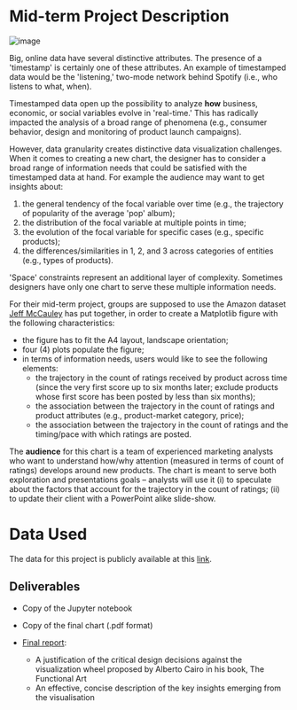 Mid-term Project Description
================
![image](https://content.fortune.com/wp-content/uploads/2016/10/1000638_books_landing-page_hero_desktop.jpeg)

Big, online data have several distinctive attributes. The presence of a
'timestamp' is certainly one of these attributes. An example of
timestamped data would be the 'listening,' two-mode network behind
Spotify (i.e., who listens to what, when). 

Timestamped data open up the possibility to analyze **how** business,
economic, or social variables evolve in 'real-time.' This has radically
impacted the analysis of a broad range of phenomena (e.g., consumer
behavior, design and monitoring of product launch campaigns).

However, data granularity creates distinctive data visualization
challenges. When it comes to creating a new chart, the designer has to
consider a broad range of information needs that could be satisfied with
the timestamped data at hand. For example the audience may want to get
insights about:

1. the general tendency of the focal variable over time (e.g., the
   trajectory of popularity of the average 'pop' album);
2. the distribution of the focal variable at multiple points in time;
3. the evolution of the focal variable for specific cases (e.g.,
   specific products);
4. the differences/similarities in 1, 2, and 3 across categories of
   entities (e.g., types of products).

'Space' constraints represent an additional layer of complexity.
Sometimes designers have only one chart to serve these multiple
information needs.

For their mid-term project, groups are supposed to use the Amazon
dataset [Jeff McCauley](wwww.mccauley.com) has put together, in order to
create a Matplotlib figure with the following characteristics:

+ the figure has to fit the A4 layout, landscape orientation;
+ four (4) plots populate the figure;
+ in terms of information needs, users would like to see the following
    elements:
  - the trajectory in the count of ratings received by product across time 
      (since the very first score up to six months later; exclude products whose 
      first score has been posted by less than six months);
  - the association between the trajectory in the count of ratings and 
      product attributes (e.g., product-market category, price);
  - the association between the trajectory in the count of ratings and 
      the timing/pace with which ratings are posted.

The **audience** for this chart is a team of experienced marketing
analysts who want to understand how/why attention (measured in terms of count of
ratings) develops around new products.  The chart is meant to serve both
exploration and presentations goals – analysts will use it (i) to
speculate about the factors that account for the trajectory in the
count of ratings; (ii) to update their client with a PowerPoint alike
slide-show.

Data Used
====

The data for this project is publicly available at this
[link](http://jmcauley.ucsd.edu/data/amazon/). 


Deliverables
-------------------------

+ Copy of the Jupyter notebook
+ Copy of the final chart (.pdf format)
+ [Final report](https://github.com/ian-mark/Projects/blob/master/Data%20Visualisation/Amazon%20and%20Attention/Attention_Visualisation_final.pdf):

   - A justification of the critical design decisions against the visualization wheel proposed by Alberto Cairo in his book, The Functional Art
   - An effective, concise description of the key insights emerging from the visualisation

